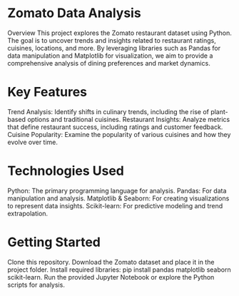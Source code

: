 # Zomato Data Analysis
Overview
This project explores the Zomato restaurant dataset using Python. The goal is to uncover trends and insights related to restaurant ratings, cuisines, locations, and more. By leveraging libraries such as Pandas for data manipulation and Matplotlib for visualization, we aim to provide a comprehensive analysis of dining preferences and market dynamics.

# Key Features
Trend Analysis: Identify shifts in culinary trends, including the rise of plant-based options and traditional cuisines.
Restaurant Insights: Analyze metrics that define restaurant success, including ratings and customer feedback.
Cuisine Popularity: Examine the popularity of various cuisines and how they evolve over time.

# Technologies Used
Python: The primary programming language for analysis.
Pandas: For data manipulation and analysis.
Matplotlib & Seaborn: For creating visualizations to represent data insights.
Scikit-learn: For predictive modeling and trend extrapolation.

# Getting Started
Clone this repository.
Download the Zomato dataset and place it in the project folder.
Install required libraries: pip install pandas matplotlib seaborn scikit-learn.
Run the provided Jupyter Notebook or explore the Python scripts for analysis.
